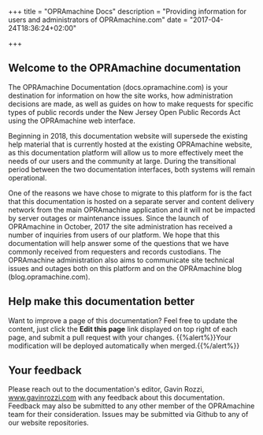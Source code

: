+++
title = "OPRAmachine Docs"
description = "Providing information for users and administrators of OPRAmachine.com"
date = "2017-04-24T18:36:24+02:00"

+++

## Welcome to the OPRAmachine documentation
The OPRAmachine Documentation (docs.opramachine.com) is your destination for information on how the site works, how administration decisions are made, as well as guides on how to make requests for specific types of public records under the New Jersey Open Public Records Act using the OPRAmachine web interface.

Beginning in 2018, this documentation website will supersede the existing help material that is currently hosted at the existing OPRAmachine website, as this documentation platform will allow us to more effectively meet the needs of our users and the community at large. During the transitional period between the two documentation interfaces, both systems will remain operational.

One of the reasons we have chose to migrate to this platform for is the fact that this documentation is
hosted on a separate server and content delivery network from the main OPRAmachine application and it will
not be impacted by server outages or maintenance issues. Since the launch of OPRAmachine in October, 2017
the site administration has received a number of inquiries from users of our platform. We hope that this
documentation will help answer some of the questions that we have commonly received from requesters and
records custodians. The OPRAmachine administration also aims to communicate site technical issues and
outages both on this platform and on the OPRAmachine blog (blog.opramachine.com).

## Help make this documentation better
Want to improve a page of this documentation? Feel free to update the content, just click the **Edit this page** link displayed on top right of each page, and submit a pull request with your changes.
{{%alert%}}Your modification will be deployed automatically when merged.{{%/alert%}}

## Your feedback
Please reach out to the documentation's editor, Gavin Rozzi, www.gavinrozzi.com with any feedback about this documentation. Feedback may also be submitted to any other member of the OPRAmachine team for their consideration. Issues may be submitted via Github to any of our website repositories.

